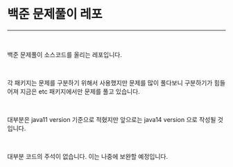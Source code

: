 # 백준 문제풀이 레포

---

<br/>

백준 문제풀이 소스코드를 올리는 레포입니다.

<br/>

각 패키지는 문제를 구분하기 위해서 사용했지만 문제를 많이 풀다보니 구분하기가 힘들어져 지금은 etc 패키지에서만 문제를 풀고 있습니다.

<br/>

대부분은 java11 version 기준으로 적혔지만 앞으로는 java14 version 으로 작성될 것입니다.

<br/>

대부분 코드의 주석이 없습니다. 이는 나중에 보완할 예정입니다.

